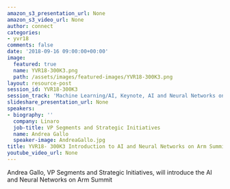 ```yaml
---
amazon_s3_presentation_url: None
amazon_s3_video_url: None
author: connect
categories:
- yvr18
comments: false
date: '2018-09-16 09:00:00+00:00'
image:
  featured: true
  name: YVR18-300K3.png
  path: /assets/images/featured-images/YVR18-300K3.png
layout: resource-post
session_id: YVR18-300K3
session_track: 'Machine Learning/AI, Keynote, AI and Neural Networks on Arm Summit '
slideshare_presentation_url: None
speakers:
- biography: ''
  company: Linaro
  job-title: VP Segments and Strategic Initiatives
  name: Andrea Gallo
  speaker-image: AndreaGallo.jpg
title: YVR18- 300K3 Introduction to AI and Neural Networks on Arm Summit
youtube_video_url: None
---
```


Andrea Gallo, VP Segments and Strategic Initiatives, will introduce the AI and Neural Networks on Arm Summit